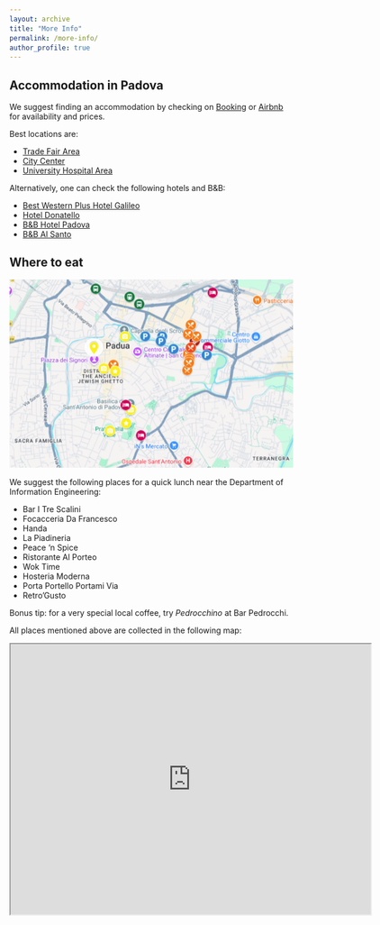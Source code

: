 ```yaml
---
layout: archive
title: "More Info"
permalink: /more-info/
author_profile: true
---
```


## Accommodation in Padova

We suggest finding an accommodation by checking on [Booking](https://www.booking.com/searchresults.it.html?ss=Padova&ssne=Padova&ssne_untouched=Padova&efdco=1&label=gog235jc-1DCAEoggI46AdIM1gDaHGIAQGYARS4AQfIAQ3YAQPoAQGIAgGoAgO4AqjSq8MGwAIB0gIkYjYxMzBhNDYtZGQ2OC00ZDU0LThiYTAtNDFhOTk0OWYwNjQ42AIE4AIB&sid=0b3b079e3ad7a17e9dcf58dbac9d048a&aid=397594&lang=it&sb=1&src_elem=sb&src=searchresults&dest_id=-123662&dest_type=city&checkin=2026-10-12&checkout=2026-10-15&group_adults=1&no_rooms=1&group_children=0) or [Airbnb](https://www.airbnb.it/s/Padova--PD--Italia/homes?refinement_paths%5B%5D=%2Fhomes&place_id=ChIJzzCrQVjafkcRLC4aqu02gsE&location_bb=QjXUe0E%2FkNtCNWwKQTz0Og%3D%3D&acp_id=t-g-ChIJzzCrQVjafkcRLC4aqu02gsE&date_picker_type=calendar&source=structured_search_input_header&search_type=autocomplete_click) for availability and prices.

Best locations are:
- [Trade Fair Area](https://maps.app.goo.gl/yRANrQgJa3m1WRQ76)
- [City Center](https://maps.app.goo.gl/zHzehH3RjdjQJS3J9)
- [University Hospital Area](https://maps.app.goo.gl/XSZ49YytDyRdJ3yC8)

Alternatively, one can check the following hotels and B&B:
- [Best Western Plus Hotel Galileo](https://bestwesternplushotelgalileopadova.reservationstays.com/hotels/klPd4Kml?utm_source=adwords_semro&utm_campaign=G%3ARS%3AROW%3APPC%3ANB%3ADSA-Prop%3AROW%3AEN&gad_source=1&gad_campaignid=20402552339&gbraid=0AAAAAo1QcNn7juQZzKmWv-7zoxPxGBLn5&gclid=Cj0KCQjw58PGBhCkARIsADbDilz7KF4o4Sgv5EXQEBoeEIWGAGvUCv1KVIjEBhmNaycu0tLVUwrGjJUaArcLEALw_wcB&redirect_auth_retry=true&expand_params=false)
- [Hotel Donatello](https://www.booking.com/searchresults.it.html?aid=311984&label=donatello-padova-_alDoSy4_n4baIGYmS5hwgS162168111245%3Apl%3Ata%3Ap1%3Ap2%3Aac%3Aap%3Aneg%3Afi%3Atikwd-5809475107%3Alp9195417%3Ali%3Adec%3Adm%3Appccp%3DUmFuZG9tSVYkc2RlIyh9YTQUGSsRwx9_3qo3uPTHyoo&gclid=Cj0KCQjw58PGBhCkARIsADbDilxofxtC9IdHymwT2eOjNQd4vtYKRanHUtRAsZy7rY7hGrOi3l_qVMUaAni7EALw_wcB&highlighted_hotels=191155&checkin=2026-10-12&redirected=1&city=-123662&hlrd=without_av&source=hotel&checkout=2026-10-15&keep_landing=1&sid=45041f052d0d853dbf2e15e7ca5ab7a9)
- [B&B Hotel Padova](https://www.hotel-bb.com/it/hotel/padova?utm_source=google&utm_medium=cpc&utm_campaign=IT_goo_Brand_Hotel&gad_source=1&gad_campaignid=19808156836&gbraid=0AAAAADrFk3SxBwC3GkzBTwo0nAUwJkpsE&gclid=Cj0KCQjw58PGBhCkARIsADbDilz5l07P0ZpXX2C_kTPqiEIKunxW_Hx1c7tgXebyHmARtdS1xdsFkmoaAvgPEALw_wcB)
- [B&B Al Santo](http://www.bebalsantopadova.it)

## Where to eat

![DEI-Food](/images/other-info-food.png)

We suggest the following places for a quick lunch near the Department of Information Engineering:
- Bar I Tre Scalini
- Focacceria Da Francesco
- Handa
- La Piadineria
- Peace ‘n Spice
- Ristorante Al Porteo
- Wok Time
- Hosteria Moderna
- Porta Portello Portami Via
- Retro’Gusto

Bonus tip: for a very special local coffee, try *Pedrocchino* at Bar Pedrocchi.

All places mentioned above are collected in the following map:

<iframe src="https://www.google.com/maps/d/u/0/embed?mid=1Q890EkAvZeghdNdgnBgMF7Kx-q4iSqM&ehbc=2E312F&noprof=1" width="640" height="480"></iframe>

